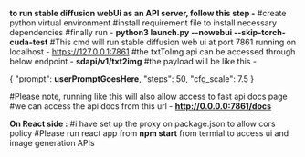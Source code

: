 **to run stable diffusion webUi as an API server, follow this step -**
#create python virtual environment
#install requirement file to install necessary dependencies 
#finally run - **python3 launch.py --nowebui --skip-torch-cuda-test**
#This cmd will run stable diffusion web ui at port 7861 running on localhost - https://127.0.0.1:7861
#the txtToImg api can be accessed through below endpoint - **sdapi/v1/txt2img**
#the payload will be like this -

{
  "prompt": **userPromptGoesHere**,
  "steps": 50,
  "cfg_scale": 7.5
}

#Please note, running like this will also allow access to fast api docs page
#we can access the api docs from this url - **http://0.0.0.0:7861/docs**


**On React side :**
#i have set up the proxy on package.json to allow cors policy
#Please run react app from **npm start** from termial to access ui and image generation APIs
